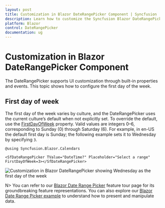 ```yaml
---
layout: post
title: Customization in Blazor DateRangePicker Component | Syncfusion
description: Learn how to customize the Syncfusion Blazor DateRangePicker, including configuring the first day of the week with the FirstDayOfWeek property.
platform: Blazor
control: DateRangePicker
documentation: ug
---
```


# Customization in Blazor DateRangePicker Component

The DateRangePicker supports UI customization through built-in properties and events. This topic shows how to configure the first day of the week.

## First day of week

The first day of the week varies by culture, and the DateRangePicker uses the current culture’s default when not explicitly set. To override the default, use the [FirstDayOfWeek](https://help.syncfusion.com/cr/blazor/Syncfusion.Blazor.Calendars.DateRangePickerModel-1.html#Syncfusion_Blazor_Calendars_DateRangePickerModel_1_FirstDayOfWeek) property. Valid values are integers 0–6, corresponding to Sunday (0) through Saturday (6). For example, in en-US the default first day is Sunday; the following example sets it to Wednesday by specifying `3`.

```cshtml
@using Syncfusion.Blazor.Calendars

<SfDateRangePicker TValue="DateTime?" Placeholder="Select a range" FirstDayOfWeek=3></SfDateRangePicker>
```

![Customization in Blazor DateRangePicker showing Wednesday as the first day of the week](./images/blazor-daterangepicker-customization.png)

N> You can refer to our [Blazor Date Range Picker](https://www.syncfusion.com/blazor-components/blazor-daterangepicker) feature tour page for its groundbreaking feature representations. You can also explore our [Blazor Date Range Picker example](https://blazor.syncfusion.com/demos/daterangepicker/default-functionalities?theme=bootstrap5) to understand how to present and manipulate data.